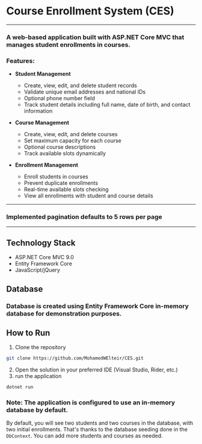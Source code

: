# Course Enrollment System (CES)
***
### A web-based application built with ASP.NET Core MVC that manages student enrollments in courses.

### Features:
- **Student Management**
    - Create, view, edit, and delete student records
    - Validate unique email addresses and national IDs
    - Optional phone number field
    - Track student details including full name, date of birth, and contact information

- **Course Management**
    - Create, view, edit, and delete courses
    - Set maximum capacity for each course
    - Optional course descriptions
    - Track available slots dynamically
  

- **Enrollment Management**
    - Enroll students in courses
    - Prevent duplicate enrollments
    - Real-time available slots checking
    - View all enrollments with student and course details
  

***
### Implemented pagination defaults to 5 rows per page
***
## Technology Stack

- ASP.NET Core MVC 9.0
- Entity Framework Core
- JavaScript/jQuery

## Database
### Database is created using Entity Framework Core in-memory database for demonstration purposes.

## How to Run

1. Clone the repository
```bash
git clone https://github.com/MohamedWElteir/CES.git
```
2. Open the solution in your preferred IDE (Visual Studio, Rider, etc.)
3. run the application
```bash
dotnet run
```

### Note: The application is configured to use an in-memory database by default.

By default, you will see two students and two courses in the database, with two initial enrollments. That's thanks to the database seeding done in the `DbContext`. You can add more students and courses as needed.
